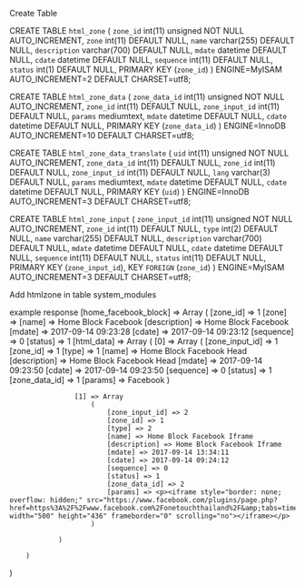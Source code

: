 Create Table

CREATE TABLE `html_zone` (
  `zone_id` int(11) unsigned NOT NULL AUTO_INCREMENT,
  `zone` int(11) DEFAULT NULL,
  `name` varchar(255) DEFAULT NULL,
  `description` varchar(700) DEFAULT NULL,
  `mdate` datetime DEFAULT NULL,
  `cdate` datetime DEFAULT NULL,
  `sequence` int(11) DEFAULT NULL,
  `status` int(1) DEFAULT NULL,
  PRIMARY KEY (`zone_id`)
) ENGINE=MyISAM AUTO_INCREMENT=2 DEFAULT CHARSET=utf8;

CREATE TABLE `html_zone_data` (
  `zone_data_id` int(11) unsigned NOT NULL AUTO_INCREMENT,
  `zone_id` int(11) DEFAULT NULL,
  `zone_input_id` int(11) DEFAULT NULL,
  `params` mediumtext,
  `mdate` datetime DEFAULT NULL,
  `cdate` datetime DEFAULT NULL,
  PRIMARY KEY (`zone_data_id`)
) ENGINE=InnoDB AUTO_INCREMENT=10 DEFAULT CHARSET=utf8;

CREATE TABLE `html_zone_data_translate` (
  `uid` int(11) unsigned NOT NULL AUTO_INCREMENT,
  `zone_data_id` int(11) DEFAULT NULL,
  `zone_id` int(11) DEFAULT NULL,
  `zone_input_id` int(11) DEFAULT NULL,
  `lang` varchar(3) DEFAULT NULL,
  `params` mediumtext,
  `mdate` datetime DEFAULT NULL,
  `cdate` datetime DEFAULT NULL,
  PRIMARY KEY (`uid`)
) ENGINE=InnoDB AUTO_INCREMENT=3 DEFAULT CHARSET=utf8;

CREATE TABLE `html_zone_input` (
  `zone_input_id` int(11) unsigned NOT NULL AUTO_INCREMENT,
  `zone_id` int(11) DEFAULT NULL,
  `type` int(2) DEFAULT NULL,
  `name` varchar(255) DEFAULT NULL,
  `description` varchar(700) DEFAULT NULL,
  `mdate` datetime DEFAULT NULL,
  `cdate` datetime DEFAULT NULL,
  `sequence` int(11) DEFAULT NULL,
  `status` int(11) DEFAULT NULL,
  PRIMARY KEY (`zone_input_id`),
  KEY `FOREIGN` (`zone_id`)
) ENGINE=MyISAM AUTO_INCREMENT=3 DEFAULT CHARSET=utf8;

Add htmlzone in table system_modules

example response 
[home_facebook_block] => Array
        (
            [zone_id] => 1
            [zone] => 
            [name] => Home Block Facebook
            [description] => Home Block Facebook
            [mdate] => 2017-09-14 09:23:28
            [cdate] => 2017-09-14 09:23:12
            [sequence] => 0
            [status] => 1
            [html_data] => Array
                (
                    [0] => Array
                        (
                            [zone_input_id] => 1
                            [zone_id] => 1
                            [type] => 1
                            [name] => Home Block Facebook Head
                            [description] => Home Block Facebook Head
                            [mdate] => 2017-09-14 09:23:50
                            [cdate] => 2017-09-14 09:23:50
                            [sequence] => 0
                            [status] => 1
                            [zone_data_id] => 1
                            [params] => Facebook
                        )

                    [1] => Array
                        (
                            [zone_input_id] => 2
                            [zone_id] => 1
                            [type] => 2
                            [name] => Home Block Facebook Iframe
                            [description] => Home Block Facebook Iframe
                            [mdate] => 2017-09-14 13:34:11
                            [cdate] => 2017-09-14 09:24:12
                            [sequence] => 0
                            [status] => 1
                            [zone_data_id] => 2
                            [params] => <p><iframe style="border: none; overflow: hidden;" src="https://www.facebook.com/plugins/page.php?href=https%3A%2F%2Fwww.facebook.com%2Fonetouchthailand%2F&amp;tabs=timeline&amp;width=500&amp;height=436&amp;small_header=true&amp;adapt_container_width=true&amp;hide_cover=false&amp;show_facepile=false&amp;appId" width="500" height="436" frameborder="0" scrolling="no"></iframe></p>
                        )

                )

        )

)
